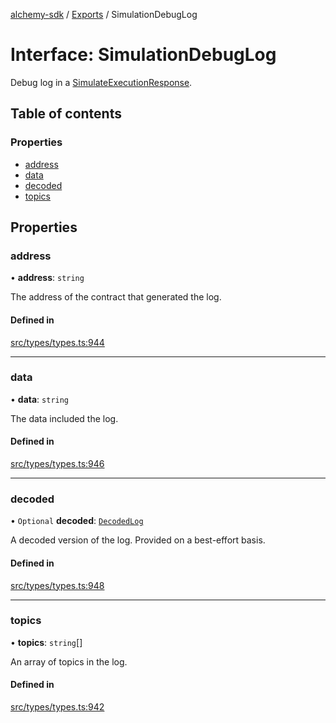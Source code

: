 [alchemy-sdk](../README.md) / [Exports](../modules.md) / SimulationDebugLog

# Interface: SimulationDebugLog

Debug log in a [SimulateExecutionResponse](SimulateExecutionResponse.md).

## Table of contents

### Properties

- [address](SimulationDebugLog.md#address)
- [data](SimulationDebugLog.md#data)
- [decoded](SimulationDebugLog.md#decoded)
- [topics](SimulationDebugLog.md#topics)

## Properties

### address

• **address**: `string`

The address of the contract that generated the log.

#### Defined in

[src/types/types.ts:944](https://github.com/alchemyplatform/alchemy-sdk-js/blob/70f9997/src/types/types.ts#L944)

___

### data

• **data**: `string`

The data included the log.

#### Defined in

[src/types/types.ts:946](https://github.com/alchemyplatform/alchemy-sdk-js/blob/70f9997/src/types/types.ts#L946)

___

### decoded

• `Optional` **decoded**: [`DecodedLog`](DecodedLog.md)

A decoded version of the log. Provided on a best-effort basis.

#### Defined in

[src/types/types.ts:948](https://github.com/alchemyplatform/alchemy-sdk-js/blob/70f9997/src/types/types.ts#L948)

___

### topics

• **topics**: `string`[]

An array of topics in the log.

#### Defined in

[src/types/types.ts:942](https://github.com/alchemyplatform/alchemy-sdk-js/blob/70f9997/src/types/types.ts#L942)
